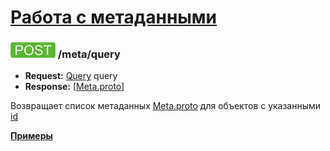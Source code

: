 [Работа с метаданными](../index.md)
===================================

### ![POST](../../../img/post.png) /meta/query
* **Request:** [Query](../../../types/types.md#com.siams.med.api.Query) query
* **Response:** [[Meta.proto](../../../types/types.md#metaproto)]

Возвращает список метаданных [Meta.proto](../../../types/types.md#metaproto) 
для объектов с указанными [id](../../../types/types.md#metaproto)

**[Примеры](examples/query.md)**